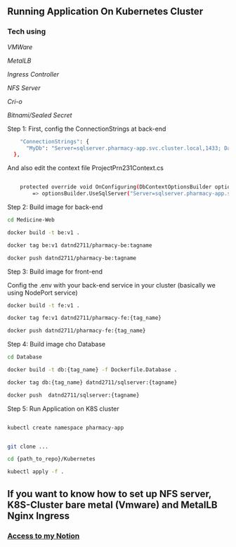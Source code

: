 ## Running Application On Kubernetes Cluster

### Tech using

*VMWare*

*MetalLB*

*Ingress Controller*

*NFS Server*

*Cri-o*

*Bitnami/Sealed Secret*


Step 1: First, config the ConnectionStrings at back-end

```bash
    "ConnectionStrings": {
      "MyDb": "Server=sqlserver.pharmacy-app.svc.cluster.local,1433; Database=MedicineWeb; User Id=sa; Password=DatLaid234555@Xy; MultipleActiveResultSets=true; TrustServerCertificate=True"
  },
```

And also edit the context file ProjectPrn231Context.cs

```bash

    protected override void OnConfiguring(DbContextOptionsBuilder optionsBuilder)
        => optionsBuilder.UseSqlServer("Server=sqlserver.pharmacy-app.svc.cluster.local,1433; Database=MedicineWeb; User Id=sa; Password=DatLaid234555@Xy; MultipleActiveResultSets=true; TrustServerCertificate=True");


```

Step 2: Build image for back-end

```bash
cd Medicine-Web

docker build -t be:v1 .

docker tag be:v1 datnd2711/pharmacy-be:tagname

docker push datnd2711/pharmacy-be:tagname

```

Step 3: Build image for front-end

Config the .env with your back-end service in your cluster (basically we using NodePort service)


```bash
docker build -t fe:v1 .

docker tag fe:v1 datnd2711/pharmacy-fe:{tag_name}

docker push datnd2711/pharmacy-fe:{tag_name}
```

Step 4: Build image cho Database

```bash
cd Database

docker build -t db:{tag_name} -f Dockerfile.Database .

docker tag db:{tag_name} datnd2711/sqlserver:{tagname}

docker push  datnd2711/sqlserver:{tagname}

```
Step 5: Run Application on K8S cluster
```bash

kubectl create namespace pharmacy-app


git clone ...

cd {path_to_repo}/Kubernetes

kubectl apply -f .
```
## If you want to know how to set up NFS server, K8S-Cluster bare metal (Vmware) and MetalLB Nginx Ingress

### **[Access to my Notion](https://www.notion.so/datlaid/268200cd12cb4226834648f298512d44?v=cc87800a59da4616838c8f10919aebfb&pvs=4)**
